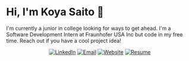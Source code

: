 # Hi, I'm Koya Saito 👋

I'm currently a junior in college looking for ways to get ahead. I'm a Software Development Intern at Fraunhofer USA Inc but code in my free time. Reach out if you have a cool project idea!

<div align="center">
  <a href="https://www.linkedin.com/in/koya-saito-bb9384173"><img alt="LinkedIn" src="https://img.shields.io/badge/Koya_Saito-%230077B5.svg?style=flat&logo=linkedin&logoColor=white"/></a>
  <a href="mailto:koyavsaito@gmail.com"><img alt="Email" src="https://img.shields.io/badge/koyavsaito@gmail.com-D14836?style=flat&logo=gmail&logoColor=white"/></a>
  <a href="https://koyas.github.io/"><img alt="Website" src="https://img.shields.io/website?down_color=lightgrey&down_message=offline&label=koyasaito.com&up_color=green&up_message=online&url=https://koyas.github.io/"/></a>
    <a href="./Saito, Koya Resume 2022"><img alt="Resume" src="https://img.shields.io/badge/Resume_(last_updated)-Nov_2022-green"/></a>
</div><br/>
